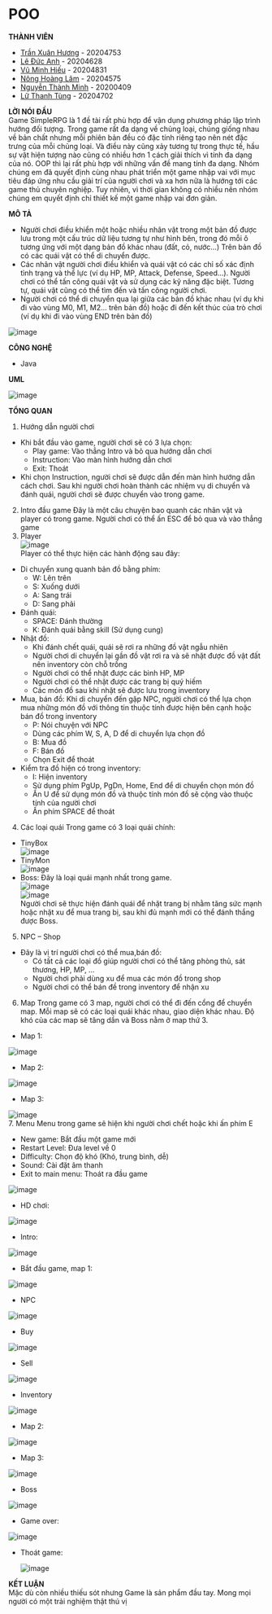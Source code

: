 # POO
**THÀNH VIÊN**
- [Trần Xuân Hương](https://www.facebook.com/TXHuong.HUST/) - 20204753
- [Lê Đức Anh](https://www.facebook.com/profile.php?id=100021833977082) - 20204628
- [Vũ Minh Hiếu](https://www.facebook.com/profile.php?id=100008986909307) - 20204831
- [Nông Hoàng Lâm](https://www.facebook.com/profile.php?id=100026791365278) - 20204575
- [Nguyễn Thành Minh](https://www.facebook.com/minh14092002) - 20200409
- [Lữ Thanh Tùng](https://www.facebook.com/tung.luthanh.2002) - 20204702

**LỜI NÓI ĐẦU**  
Game SimpleRPG là 1 đề tài rất phù hợp để vận dụng phương pháp lập trình hướng đối tượng. Trong game rất đa dạng về chủng loại, chúng giống nhau về bản chất nhưng mỗi phiên bản đều có đặc tính riêng tạo nên nét đặc trưng của mỗi chủng loại. Và điều này cũng xảy tương tự trong thực tế, hầu sự vật hiện tượng nào cũng có nhiều hơn 1 cách giải thích vì tính đa dạng của nó. OOP thì lại rất phù hợp với những vấn đề mang tính đa dạng. Nhóm chúng em đã quyết định cùng nhau phát triển một game nhập vai với mục tiêu đáp ứng nhu cầu giải trí của người chơi và xa hơn nữa là hướng tới các game thủ chuyên nghiệp. Tuy nhiên, vì thời gian không có nhiều nên nhóm chúng em quyết định chỉ thiết kế một game nhập vai đơn giản.
  
**MÔ TẢ**  
- Người chơi điều khiển một hoặc nhiều nhân vật trong một bản đồ được lưu trong một cấu trúc dữ liệu tương tự như hình bên, trong đó mỗi ô tương ứng với một dạng bản đồ khác nhau (đất, cỏ, nước…) Trên bản đồ có các quái vật có thể di chuyển được.
- Các nhân vật người chơi điều khiển và quái vật có các chỉ số xác định tình trạng và thể lực (ví dụ HP, MP, Attack, Defense, Speed…). Người chơi có thể tấn công quái vật và sử dụng các kỹ năng đặc biệt. Tương tự, quái vật cũng có thể tìm đến và tấn công người chơi.
- Người chơi có thể di chuyển qua lại giữa các bản đồ khác nhau (ví dụ khi đi vào vùng M0, M1, M2… trên bản đồ) hoặc đi đến kết thúc của trò chơi (ví dụ khi đi vào vùng END trên bản đồ)  
  
![image](https://github.com/phamhyta/POO/blob/huong/demo/Screenshot%20(209).png)  
  
**CÔNG NGHỆ**  
- Java  
  
**UML**   
  
![image](https://github.com/phamhyta/POO/blob/huong/demo/uml.png)  
  
**TỔNG QUAN**  
1.	Hướng dẫn người chơi
- Khi bắt đầu vào game, người chơi sẽ có 3 lựa chọn:
    + Play game: Vào thẳng Intro và bỏ qua hướng dẫn chơi
    + Instruction: Vào màn hình hướng dẫn chơi
    + Exit: Thoát
- Khi chọn Instruction, người chơi sẽ được dẫn đến màn hình hướng dẫn cách chơi. Sau khi người chơi hoàn thành các nhiệm vụ di chuyển và đánh quái, người chơi sẽ được chuyển vào trong game.
2.	Intro đầu game
Đây là một câu chuyện bao quanh các nhân vật và player có trong game. Người chơi có thể ấn ESC để bỏ qua và vào thẳng game
3.	Player  
![image](https://github.com/phamhyta/POO/blob/huong/2D%20game/res/entity/linkFormatted_new.png)  
Player có thể thực hiện các hành động sau đây:
-	Di chuyển xung quanh bản đồ bằng phím:
    + W: Lên trên
    + S: Xuống dưới
    + A: Sang trái
    + D: Sang phải
-	Đánh quái:
    + SPACE: Đánh thường
    + K: Đánh quái bằng skill (Sử dụng cung)
-	Nhặt đồ:
    + Khi đánh chết quái, quái sẽ rơi ra những đồ vật ngẫu nhiên
    + Người chơi di chuyển lại gần đồ vật rơi ra và sẽ nhặt được đồ vật đất nên inventory còn chỗ trống
    + Người chơi có thể nhặt được các bình HP, MP 
    + Người chơi có thể nhặt được các trang bị quý hiếm
    + Các món đồ sau khi nhặt sẽ được lưu trong inventory
-	Mua, bán đồ: Khi di chuyển đến gặp NPC, người chơi có thể lựa chọn mua những món đồ với thông tin thuộc tính được hiện bên cạnh hoặc bán đồ trong inventory
    + P: Nói chuyện với NPC
    + Dùng các phím W, S, A, D để di chuyển lựa chọn đồ
    + B: Mua đồ
    + F: Bán đồ
    + Chọn Exit để thoát
-	Kiểm tra đồ hiện có trong inventory:
    + I: Hiện inventory
    + Sử dụng phím PgUp, PgDn, Home, End để di chuyển chọn món đồ
    + Ấn U để sử dụng món đồ và thuộc tính món đồ sẽ cộng vào thuộc tính của người chơi
    + Ấn phím SPACE để thoát
4.	Các loại quái
Trong game có 3 loại quái chính:
- TinyBox  
![image](https://github.com/phamhyta/POO/blob/huong/2D%20game/res/entity/minimonsters.png)  
- TinyMon  
![image](https://github.com/phamhyta/POO/blob/huong/2D%20game/res/entity/mon1_sprite.png)  
- Boss: Đây là loại quái mạnh nhất trong game.  
![image](https://github.com/phamhyta/POO/blob/huong/2D%20game/res/entity/boss_wizard/Attack1.png)  
![image](https://github.com/phamhyta/POO/blob/huong/2D%20game/res/entity/boss_wizard/Attack2.png)  
Người chơi sẽ thực hiện đánh quái để nhặt trang bị nhằm tăng sức mạnh hoặc nhặt xu để mua trang bị, sau khi đủ mạnh mới có thể đánh thắng được Boss.
5.	NPC – Shop
-	Đây là vị trí người chơi có thể mua,bán đồ:
    + Có tất cả các loại đồ giúp người chơi có thể tăng phòng thủ, sát thương, HP, MP, …
    + Người chơi phải dùng xu để mua các món đồ trong shop
    + Người chơi có thể bán đề trong inventory để nhận xu
6.	Map
Trong game có 3 map, người chơi có thể đi đến cổng để chuyển map. Mỗi map sẽ có các loại quái khác nhau, giao diện khác nhau. Độ khó của các map sẽ tăng dần và Boss nằm ở map thứ 3. 
- Map 1:  
  
![image](https://github.com/phamhyta/POO/blob/huong/2D%20game/res/tile/beach.png)  
- Map 2:  
  
![image](https://github.com/phamhyta/POO/blob/huong/2D%20game/res/tile/winter.png)  
- Map 3:  
  
![image](https://github.com/phamhyta/POO/blob/huong/2D%20game/res/tile/nature.png)  
7.	Menu
Menu trong game sẽ hiện khi người chơi chết hoặc khi ấn phím E
-	New game: Bắt đầu một game mới
-	Restart Level: Đưa level về 0
-	Difficulty: Chọn độ khó (Khó, trung bình, dễ)
-	Sound: Cài đặt âm thanh
-	Exit to main menu: Thoát ra đầu game  
  
![image](https://github.com/phamhyta/POO/blob/huong/demo/Screenshot%20(196).png)  
  
- HD chơi:  
  
![image](https://github.com/phamhyta/POO/blob/huong/demo/Screenshot%20(207).png)  
  
- Intro:   
  
![image](https://github.com/phamhyta/POO/blob/huong/demo/Screenshot%20(197).png)  
  
- Bắt đầu game, map 1:  
  
![image](https://github.com/phamhyta/POO/blob/huong/demo/Screenshot%20(198).png)  
  
- NPC  
  
![image](https://github.com/phamhyta/POO/blob/huong/demo/Screenshot%20(199).png)  
  
- Buy  
  
![image](https://github.com/phamhyta/POO/blob/huong/demo/Screenshot%20(200).png)  
  
- Sell  
  
![image](https://github.com/phamhyta/POO/blob/huong/demo/Screenshot%20(201).png)  
  
- Inventory  
  
![image](https://github.com/phamhyta/POO/blob/huong/demo/Screenshot%20(202).png)  
  
- Map 2:  
  
![image](https://github.com/phamhyta/POO/blob/huong/demo/Screenshot%20(203).png)  
  
- Map 3:   
  
![image](https://github.com/phamhyta/POO/blob/huong/demo/Screenshot%20(204).png)  
  
- Boss  
  
![image](https://github.com/phamhyta/POO/blob/huong/demo/Screenshot%20(205).png)  
  
- Game over:   
  
![image](https://github.com/phamhyta/POO/blob/huong/demo/Screenshot%20(208).png)  
  
- Thoát game:  
  
  ![image](https://github.com/phamhyta/POO/blob/huong/demo/Screenshot%20(210).png)  


**KẾT LUẬN**  
Mặc dù còn nhiều thiếu sót nhưng Game là sản phẩm đầu tay. Mong mọi người có một trải nghiệm thật thú vị
